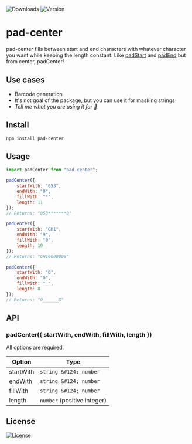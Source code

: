 ![Downloads](https://img.shields.io/npm/dm/pad-center)
![Version](https://img.shields.io/github/package-json/v/ozgurg/pad-center)

# pad-center

pad-center fills between start and end characters with whatever character you want while keeping the length constant.
Like [padStart](https://developer.mozilla.org/en-US/docs/Web/JavaScript/Reference/Global_Objects/String/padStart)
and [padEnd](https://developer.mozilla.org/en-US/docs/Web/JavaScript/Reference/Global_Objects/String/padEnd) but from
center, padCenter!

## Use cases

- Barcode generation
- It's not goal of the package, but you can use it for masking strings
- _Tell me what you are using it for 🙂_

## Install

```shell
npm install pad-center
```

## Usage

```javascript
import padCenter from "pad-center";

padCenter({
    startWith: "053",
    endWith: "0",
    fillWith: "*",
    length: 11
});
// Returns: "053*******0"

padCenter({
    startWith: "GH1",
    endWith: "9",
    fillWith: "0",
    length: 10
});
// Returns: "GH10000009"

padCenter({
    startWith: "O",
    endWith: "G",
    fillWith: "_",
    length: 8
});
// Returns: "O______G"
```

## API

### padCenter({ startWith, endWith, fillWith, length })

All options are required.

| Option    | Type                        |
|-----------|-----------------------------|
| startWith | `string &#124; number`      |
| endWith   | `string &#124; number`      |
| fillWith  | `string &#124; number`      |
| length    | `number` (positive integer) |

## License

[![License](https://img.shields.io/github/license/ozgurg/pad-center)](https://github.com/ozgurg/pad-center/blob/main/LICENSE)
